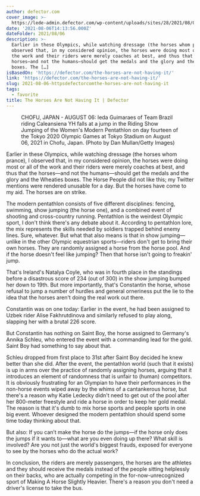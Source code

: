 ```yaml
---
author: defector.com
cover_image: >-
  https://lede-admin.defector.com/wp-content/uploads/sites/28/2021/08/GettyImages-1332662500.jpg
date: '2021-08-06T14:13:56.000Z'
dateFolder: 2021/08/06
description: >-
  Earlier in these Olympics, while watching dressage (the horses whom prance), I
  observed that, in my considered opinion, the horses were doing most or all of
  the work and their riders were merely coaches at best, and thus that the
  horses—and not the humans—should get the medals and the glory and the Wheaties
  boxes. The […]
isBasedOn: 'https://defector.com/the-horses-are-not-having-it/'
link: 'https://defector.com/the-horses-are-not-having-it/'
slug: 2021-08-06-httpsdefectorcomthe-horses-are-not-having-it
tags:
  - favorite
title: The Horses Are Not Having It | Defector
---
```

<figure><figcaption>CHOFU, JAPAN - AUGUST 06: Ieda Guimaraes of Team Brazil riding Caleansiena YH falls at a jump in the Riding Show Jumping of the Women's Modern Pentathlon on day fourteen of the Tokyo 2020 Olympic Games at Tokyo Stadium on August 06, 2021 in Chofu, Japan. (Photo by Dan Mullan/Getty Images)</figcaption></figure>
<p>Earlier in these Olympics, while watching dressage (the horses whom prance), I observed that, in my considered opinion, the horses were doing most or all of the work and their riders were merely coaches at best, and thus that the horses—and not the humans—should get the medals and the glory and the Wheaties boxes. The Horse People did not like this; my Twitter mentions were rendered unusable for a day. But the horses have come to my aid. The horses are on strike.</p>
<p>The modern pentathlon consists of five different disciplines: fencing, swimming, show jumping (the horse one), and a combined event of shooting and cross-country running. Pentathlon is the weirdest Olympic sport, I don't think there's any debate about it. According to pentathlon lore, the mix represents the skills needed by soldiers trapped behind enemy lines. Sure, whatever. But what that also means is that in show jumping—unlike in the other Olympic equestrian sports—riders don't get to bring their own horses. They are randomly assigned a horse from the horse pool. And if the horse doesn't feel like jumping? Then that horse isn't going to freakin' jump.</p>
<p>That's Ireland's Natalya Coyle, who was in fourth place in the standings before a disastrous score of 234 (out of 300) in the show jumping bumped her down to 19th. But more importantly, that's Constantin the horse, whose refusal to jump a number of hurdles and general orneriness put the lie to the idea that the horses aren't doing the real work out there.</p>
<p>Constantin was on one today: Earlier in the event, he had been assigned to Uzbek rider Alise Fakhrutdinova and similarly refused to play along, slapping her with a brutal 226 score.</p>
<p>But Constantin has nothing on Saint Boy, the horse assigned to Germany's Annika Schleu, who entered the event with a commanding lead for the gold. Saint Boy had something to say about that.</p>
<p>Schleu dropped from first place to 31st after Saint Boy decided he knew better than she did. After the event, the pentathlon world (such that it exists) is up in arms over the practice of randomly assigning horses, arguing that it introduces an element of randomness that is unfair to (human) competitors. It is obviously frustrating for an Olympian to have their performances in the non-horse events wiped away by the whims of a cantankerous horse, but there's a reason why Katie Ledecky didn't need to get out of the pool after her 800-meter freestyle and ride a horse in order to keep her gold medal. The reason is that it's dumb to mix horse sports and people sports in one big event. Whoever designed the modern pentathlon should spend some time today thinking about that.</p>
<p>But also: If you can’t make the horse do the jumps—if the horse only does the jumps if it wants to—what are you even doing up there? What skill is involved? Are you not just the world's biggest frauds, exposed for everyone to see by the horses who do the actual work?</p>
<p>In conclusion, the riders are merely passengers, the horses are the athletes and they should receive the medals instead of the people sitting helplessly on their backs, who are actually competing in the for-now-unrecognized sport of Making A Horse Slightly Heavier. There's a reason you don't need a driver's license to take the bus.</p>
